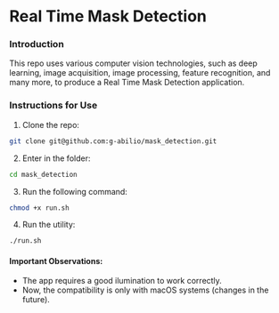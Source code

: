 # Real Time Mask Detection

### Introduction 

This repo uses various computer vision technologies, such as deep learning, image acquisition, image processing, feature recognition, and many more, to produce a Real Time Mask Detection application. 

### Instructions for Use

1. Clone the repo: 
```bash
git clone git@github.com:g-abilio/mask_detection.git
```

2. Enter in the folder: 
```bash
cd mask_detection
```

3. Run the following command: 
```bash
chmod +x run.sh
```

4. Run the utility: 
```bash
./run.sh
```

#### Important Observations: 
* The app requires a good ilumination to work correctly.
* Now, the compatibility is only with macOS systems (changes in the future).


